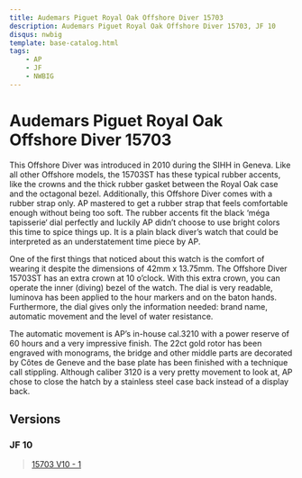 ```yaml
---
title: Audemars Piguet Royal Oak Offshore Diver 15703
description: Audemars Piguet Royal Oak Offshore Diver 15703, JF 10
disqus: nwbig
template: base-catalog.html
tags:
    - AP
    - JF
    - NWBIG
---
```


# Audemars Piguet Royal Oak Offshore Diver 15703


This Offshore Diver was introduced in 2010 during the SIHH in Geneva.
Like all other Offshore models, the 15703ST has these typical rubber accents, like the crowns and the thick rubber gasket between the Royal Oak case and the octagonal bezel. Additionally, this Offshore Diver comes with a rubber strap only. AP mastered to get a rubber strap that feels comfortable enough without being too soft. The rubber accents fit the black ‘méga tapisserie‘ dial perfectly and luckily AP didn’t choose to use bright colors this time to spice things up. It is a plain black diver’s watch that could be interpreted as an understatement time piece by AP.

One of the first things that noticed about this watch is the comfort of wearing it despite the dimensions of 42mm x 13.75mm.
The Offshore Diver 15703ST has an extra crown at 10 o’clock. With this extra crown, you can operate the inner (diving) bezel of the watch. The dial is very readable, luminova has been applied to the hour markers and on the baton hands. Furthermore, the dial gives only the information needed: brand name, automatic movement and the level of water resistance.

The automatic movement is AP’s in-house cal.3210 with a power reserve of 60 hours and a very impressive finish. The 22ct gold rotor has been engraved with monograms, the bridge and other middle parts are decorated by Côtes de Geneve and the base plate has been finished with a technique call stippling.
Although caliber 3120 is a very pretty movement to look at, AP chose to close the hatch by a stainless steel case back instead of a display back.

## Versions

### JF 10

<blockquote class="imgur-embed-pub" lang="en" data-id="a/g9OocGq"  ><a href="//imgur.com/a/g9OocGq">15703 V10 - 1</a></blockquote><script async src="//s.imgur.com/min/embed.js" charset="utf-8"></script>